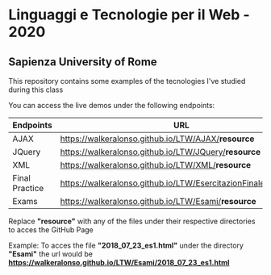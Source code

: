 # Linguaggi e Tecnologie per il Web - 2020
## Sapienza University of Rome

This repository contains some examples of the tecnologies I've studied during this class

You can access the live demos under the following endpoints:

Endpoints  | URL
------------- | -------------
AJAX  | <https://walkeralonso.github.io/LTW/AJAX/>**resource**
JQuery  | <https://walkeralonso.github.io/LTW/JQuery/>**resource**
XML  | <https://walkeralonso.github.io/LTW/XML/>**resource**
Final Practice  | <https://walkeralonso.github.io/LTW/EsercitazionFinale/>**resource**
Exams | <https://walkeralonso.github.io/LTW/Esami/>**resource**

Replace **"resource"** with any of the files under their respective directories to acces the GitHub Page

Example:
To acces the file **"2018_07_23_es1.html"** under the directory **"Esami"** the url would be **<https://walkeralonso.github.io/LTW/Esami/2018_07_23_es1.html>**

